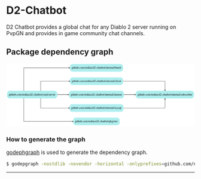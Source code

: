 # D2-Chatbot
D2 Chatbot provides a global chat for any Diablo 2 server running on PvpGN and provides in game community chat channels.

## Package dependency graph
![Package dependency graph](docs/deps.png)

### How to generate the graph
[godephgraph](https://github.com/kisielk/godepgraph) is used to generate the dependency graph.

```bash
$ godepgraph -nostdlib -novendor -horizontal -onlyprefixes=github.com/nokka/d2-chatbot github.com/nokka/d2-chatbot/cmd/server | dot -Tpng -o docs/deps.png
```
---
